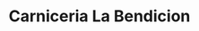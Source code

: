 ---
title: "Carniceria La Bendicion"
url: /zona-19-ciudad-de-guatemala/carniceria-la-bendicion/
shop: carnicero
---